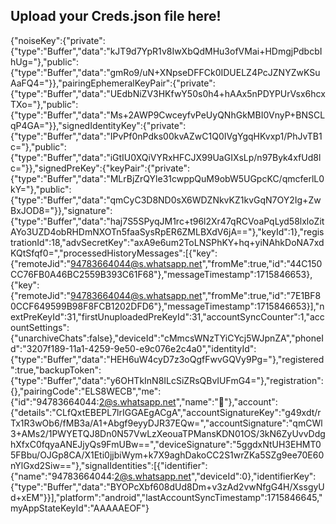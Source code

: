 ## Upload your Creds.json file here!
{"noiseKey":{"private":{"type":"Buffer","data":"kJT9d7YpR1v8IwXbQdMHu3ofVMai+HDmgjPdbcbIhUg="},"public":{"type":"Buffer","data":"gmRo9/uN+XNpseDFFCk0IDUELZ4PcJZNYZwKSuAaFQ4="}},"pairingEphemeralKeyPair":{"private":{"type":"Buffer","data":"UEdbNiZV3HKfwY50s0h4+hAAx5nPDYPUrVsx6hcxTXo="},"public":{"type":"Buffer","data":"Ms+2AWP9CwceyfvPeUyQNhGkMBI0VnyP+BNSCLqP4GA="}},"signedIdentityKey":{"private":{"type":"Buffer","data":"IPvPf0nPdks00kvAZwC1Q0IVgYgqHKvxp1/PhJvTB1c="},"public":{"type":"Buffer","data":"iGtIU0XQiVYRxHFCJX99UaGIXsLp/n97Byk4xfUd8lc="}},"signedPreKey":{"keyPair":{"private":{"type":"Buffer","data":"MLrBjZrQYle31cwppQuM9obW5UGpcKC/qmcferlL0kY="},"public":{"type":"Buffer","data":"qmCyC3D8ND0sX6WDZNkvKZ1kvGqN7OY2Ig+ZwBxJOD8="}},"signature":{"type":"Buffer","data":"haj7S5SPyqJM1rc+t96l2Xr47qRCVoaPqLyd58lxloZitAYo3UZD4obRHDmNXOTn5faaSysRpER6ZMLBXdV6jA=="},"keyId":1},"registrationId":18,"advSecretKey":"axA9e6um2ToLNSPhKY+hq+yiNAhkDoNA7xdKQtSfqf0=","processedHistoryMessages":[{"key":{"remoteJid":"94783664044@s.whatsapp.net","fromMe":true,"id":"44C150CC76FB0A46BC2559B393C61F68"},"messageTimestamp":1715846653},{"key":{"remoteJid":"94783664044@s.whatsapp.net","fromMe":true,"id":"7E1BF80CCF649599B98F8FCB1202DFD6"},"messageTimestamp":1715846653}],"nextPreKeyId":31,"firstUnuploadedPreKeyId":31,"accountSyncCounter":1,"accountSettings":{"unarchiveChats":false},"deviceId":"cMmcsWNzTYiCYcj5WJpnZA","phoneId":"3207f189-11a1-4259-9e50-e9c076e2c4a0","identityId":{"type":"Buffer","data":"HEH6uW4cyD7z3oQgfFwvGQVy9Pg="},"registered":true,"backupToken":{"type":"Buffer","data":"y6OHTkInN8ILcSiZRsQBvIUFmG4="},"registration":{},"pairingCode":"ELS8WECB","me":{"id":"94783664044:2@s.whatsapp.net","name":"👀"},"account":{"details":"CLfQxtEBEPL7lrIGGAEgACgA","accountSignatureKey":"g49xdt/rTx1R3wOb6/fMB3a/A1+Abgf9eyyDJR37EQw=","accountSignature":"qmCWl3+AMs2/1PWYETQJ8Dn0N57VwLzXeouaTPMansKDN01OS/3kN6ZyUvvDdghXfxC0fqyaANEJjyQs9FmUBw==","deviceSignature":"5ggdxNtUH3EHMT05FBbu/OJGp8CA/X1Eti0jjbiWym+k7X9aghDakoCC2S1wrZKa5SZg9ee70E60nYlGxd2Siw=="},"signalIdentities":[{"identifier":{"name":"94783664044:2@s.whatsapp.net","deviceId":0},"identifierKey":{"type":"Buffer","data":"BYOPcXbf608dUd8Dm+v3zAd2vwNfgG4H/XssgyUd+xEM"}}],"platform":"android","lastAccountSyncTimestamp":1715846645,"myAppStateKeyId":"AAAAAEOF"}
